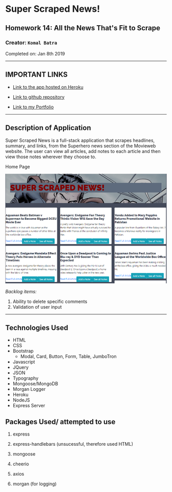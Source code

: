 # Super Scraped News!
## Homework 14: All the News That's Fit to Scrape

### **Creator:** `Komal Batra`

Completed on: Jan 8th 2019

- - -
## IMPORTANT LINKS

* [Link to the app hosted on Heroku](https://murmuring-tor-57867.herokuapp.com)

* [Link to github repository](https://github.com/komalbatra/super-scraped-news.git)

* [Link to my Portfolio](https://komalbatra.github.io/Portfolio)
- - - 

## Description of Application
Super Scraped News is a full-stack application that scrapes headlines, summary, and links, from the Superhero news section of the Movieweb website. The user can view all articles, add notes to each article and then view those notes wherever they choose to. 

Home Page

![Homepage](public/assets/images/Homepage.PNG)

*Backlog items:*
1. Ability to delete specific comments
2. Validation of user input

- - -
## Technologies Used
- HTML
- CSS
- Bootstrap
    - Modal, Card, Button, Form, Table, JumboTron
- Javascript
- JQuery
- JSON
- Typography
- Mongoose/MongoDB
- Morgan Logger
- Heroku
- NodeJS
- Express Server

## Packages Used/ attempted to use

   1. express

   2. express-handlebars (unsucessful, therefore used HTML)

   3. mongoose

   4. cheerio

   5. axios

   6. morgan (for logging)